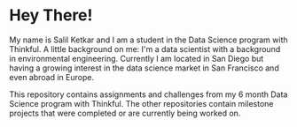 # Hey There!

My name is Salil Ketkar and I am a student in the Data Science program with Thinkful.  A little background on me:  I'm a data scientist with a background in environmental engineering.  Currently I am located in San Diego but having a growing interest in the data science market in San Francisco and even abroad in Europe.  

This repository contains assignments and challenges from my 6 month Data Science program with Thinkful.  The other repositories contain milestone projects that were completed or are currently being worked on.  
